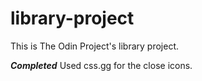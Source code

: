 # library-project
This is The Odin Project's library project.

***Completed***
Used css.gg for the close icons.

